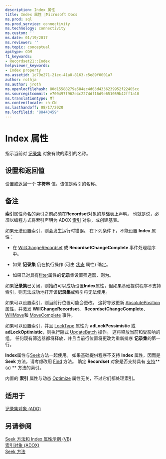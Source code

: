 ```yaml
---
description: Index 属性
title: Index 属性 |Microsoft Docs
ms.prod: sql
ms.prod_service: connectivity
ms.technology: connectivity
ms.custom: ''
ms.date: 01/19/2017
ms.reviewer: ''
ms.topic: conceptual
apitype: COM
f1_keywords:
- Recordset21::Index
helpviewer_keywords:
- Index property
ms.assetid: 1c79e271-21ec-41a8-8163-c5e89f0001a7
author: rothja
ms.author: jroth
ms.openlocfilehash: 80d15588279e584ec4d63d4336239952f22405cc
ms.sourcegitcommit: e700497f962e4c2274df16d9e651059b42ff1a10
ms.translationtype: MT
ms.contentlocale: zh-CN
ms.lasthandoff: 08/17/2020
ms.locfileid: "88443459"
---
```

# <a name="index-property"></a>Index 属性
指示当前对 [记录集](../../../ado/reference/ado-api/recordset-object-ado.md) 对象有效的索引的名称。  
  
## <a name="settings-and-return-values"></a>设置和返回值  
 设置或返回一个 **字符串** 值，该值是索引的名称。  
  
## <a name="remarks"></a>备注  
 **索引**属性命名的索引之前必须在**Recordset**对象的基础表上声明。 也就是说，必须以编程方式将索引声明为 ADOX [索引](../../../ado/reference/adox-api/index-object-adox.md) 对象，或创建基表。  
  
 如果无法设置索引，则会发生运行时错误。 在下列条件下，不能设置 **Index** 属性：  
  
-   在 [WillChangeRecordset](../../../ado/reference/ado-api/willchangerecordset-and-recordsetchangecomplete-events-ado.md) 或 **RecordsetChangeComplete** 事件处理程序中。  
  
-   如果 **记录集** 仍在执行操作 (可由 [状态](../../../ado/reference/ado-api/state-property-ado.md) 属性) 确定。  
  
-   如果已对具有[filter](../../../ado/reference/ado-api/filter-property.md)属性的**记录**集设置筛选器，则为。  
  
 如果**记录集**已关闭，则始终可以成功设置**Index**属性，但如果基础提供程序不支持索引，则无法成功地打开该**记录集**或索引将无法使用。  
  
 如果可以设置索引，则当前行位置可能会更改。 这将导致更新 [AbsolutePosition](../../../ado/reference/ado-api/absoluteposition-property-ado.md) 属性，并激发 **WillChangeRecordset**、 **RecordsetChangeComplete**、 [WillMove](../../../ado/reference/ado-api/willmove-and-movecomplete-events-ado.md)和 [MoveComplete](../../../ado/reference/ado-api/willmove-and-movecomplete-events-ado.md) 事件。  
  
 如果可以设置索引，并且 [LockType](../../../ado/reference/ado-api/locktype-property-ado.md) 属性为 **adLockPessimistic** 或 **adLockOptimistic**，则执行隐式 [UpdateBatch](../../../ado/reference/ado-api/updatebatch-method.md) 操作。 这将释放当前和受影响的组。 任何现有筛选器都将释放，并且当前行位置将更改为重新排序 **记录集**的第一行。  
  
 **Index**属性与[Seek](../../../ado/reference/ado-api/seek-method.md)方法一起使用。 如果基础提供程序不支持 **Index** 属性，因而是 **Seek** 方法，请考虑改用 [Find](../../../ado/reference/ado-api/find-method-ado.md) 方法。 确定 **Recordset** 对象是否支持具有 [支持](../../../ado/reference/ado-api/supports-method.md)** (a) ** 方法的索引。  
  
 内置的 **索引** 属性与动态 [Optimize](../../../ado/reference/ado-api/optimize-property-dynamic-ado.md) 属性无关，不过它们都处理索引。  
  
## <a name="applies-to"></a>适用于  
 [记录集对象 (ADO)](../../../ado/reference/ado-api/recordset-object-ado.md)  
  
## <a name="see-also"></a>另请参阅  
 [Seek 方法和 Index 属性示例 (VB) ](../../../ado/reference/ado-api/seek-method-and-index-property-example-vb.md)   
 [索引对象 (ADOX) ](../../../ado/reference/adox-api/index-object-adox.md)   
 [Seek 方法](../../../ado/reference/ado-api/seek-method.md)
